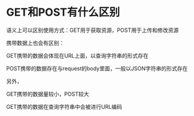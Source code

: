 # GET和POST有什么区别

语义上可以区别使用方式：GET用于获取资源，POST用于上传和修改资源


携带数据上也会有区别：

GET携带的数据会体现在URL上面，以查询字符串的形式存在

POST携带的数据存在与request的body里面，一般以JSON字符串的形式存在

另外，

GET携带的数据量较小，POST较大

GET携带的数据在查询字符串中会被进行URL编码
